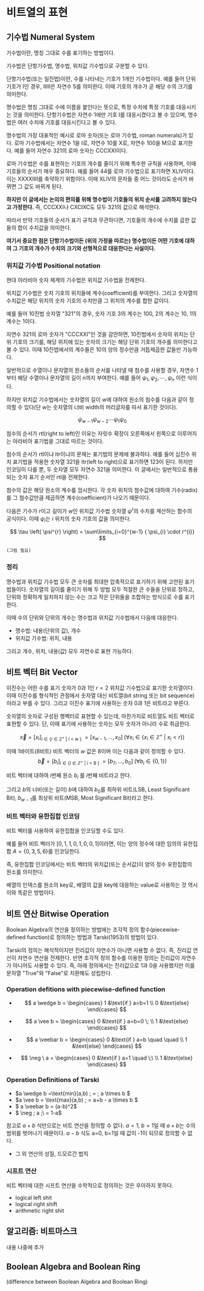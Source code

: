 #   비트열의 표현

##  기수법 Numeral System
기수법이란, 명칭 그대로 수를 표기하는 방법이다.

기수법은 단항기수법, 명수법, 위치값 기수법으로 구분할 수 있다.

단항기수법(또는 일진법)이란, 수를 나타내는 기호가 1개인 기수법이다.
예를 들어 단위 기호가 $\text{I}$인 경우, $\text{IIIII}$은 자연수 5를 의미한다.
이때 기호의 개수가 곧 해당 수의 크기를 의미한다.

명수법은 명칭 그대로 수에 이름을 붙인다는 뜻으로, 특정 수치에 특정 기호를 대응시키는 것을 의미한다.
단항기수법은 자연수 1에만 기호 $\text{I}$를 대응시켰다고 볼 수 있으며, 명수법은 여러 수치에 기호를 대응시킨다고 볼 수 있다.

명수법의 가장 대표적인 예시로 로마 숫자(또는 로마 기수법, roman numerals)가 있다.
로마 기수법에서는 자연수 1을 $\text{I}$로, 자연수 10를 $\text{X}$로, 자연수 100을 $\text{M}$으로 표기한다.
예를 들어 자연수 321의 로마 숫자는 $\text{CCCXXI}$이다.

로마 기수법은 수를 표현하는 기호의 개수를 줄이기 위해 특수한 규칙을 사용하며, 이때 기호들의 순서가 매우 중요하다.
예를 들어 44를 로마 기수법으로 표기하면 $\text{XLIV}$이다.
이는 $\text{XXXXIIII}$를 축약하기 위함이다.
이때 $\text{XLIV}$의 문자들 중 어느 것이라도 순서가 바뀌면 그 값도 바뀌게 된다.

**하지만 이 글에서는 논의의 편의를 위해 명수법이 기호들의 위치 순서를 고려하지 않는다고 가정한다.**
즉, $\text{CCCXXI}$나 $\text{CXCIXC}$도 모두 321의 값으로 해석한다.

따라서 만약 기호들의 순서가 표기 규칙과 무관하다면, 기호들의 개수에 수치를 곱한 값들의 합이 수치값을 의미한다.

**여기서 중요한 점은 단항기수법이든 (위의 가정을 따르는) 명수법이든 어떤 기호에 대하여 그 기호의 개수가 수치의 크기와 선형적으로 대응한다는 사실이다.**

### 위치값 기수법 Positional notation
현대 아라비아 숫자 체계의 기수법은 위치값 기수법을 전제한다.

위치값 기수법은 숫자 기호의 위치들에 계수(coefficient)를 부여한다.
그리고 숫자열의 수치값은 해당 위치의 숫자 기호의 수치만큼 그 위치의 계수를 합한 값이다.

예를 들어 10진법 숫자열 "321"의 경우, 숫자 기호 3의 계수는 100, 2의 계수는 10, 1의 계수는 1이다.

자연수 321의 로마 숫자가 "CCCXXI"인 것을 감안하면, 10진법에서 숫자의 위치는 단위 기호의 크기를, 해당 위치에 있는 숫자의 크기는 해당 단위 기호의 개수를 의미한다고 볼 수 있다.
이때 10진법에서의 계수들은 10의 양의 정수만큼 거듭제곱한 값들만 가능하다.

일반적으로 수열이나 문자열의 원소들의 순서를 나타낼 때 첨수를 사용할 경우, 자연수 1부터 해당 수열이나 문자열의 길이 $n$까지 부여한다.
예를 들어 $\psi_1, \psi_2, \cdots, \psi_n$ 이런 식이다.

하지만 위치값 기수법에서는 숫자열의 길이 $w$에 대하여 원소의 첨수를 다음과 같이 정의할 수 있다(단 $w$는 숫자열의 너비 width의 머리글자를 따서 표기한 것이다).

$$
\psi_{w-1}\psi_{w-2} \cdots \psi_{1}\psi_{0}
$$

첨수의 순서가 rtl(right to left)인 이유는 자릿수 확장이 오른쪽에서 왼쪽으로 이루어지는 아라비아 표기법을 그대로 따르는 것이다.

첨수의 순서가 rtl이냐 ltr이냐의 문제는 표기법의 문제에 불과하다. 예를 들어 십진수 위치 표기법을 적용한 숫자열 $321$을 ltr(left to right)으로 표기하면 $123$이 된다. 하지만 인코딩이 다를 뿐, 두 숫자열 모두 자연수 321을 의미한다. 이 글에서는 일반적으로 통용되는 숫자 표기 순서인 rtl을 전제한다.

첨수의 값은 해당 원소의 계수를 암시한다.
각 숫자 위치의 첨수값에 대하여 기수(radix)를 그 첨수값만큼 제곱하면 계수(coefficient)가 나오기 때문이다.

다음은 기수가 $r$이고 길이가 $w$인 위치값 기수법 숫자열 $\psi^{r}$의 수치를 계산하는 함수의 공식이다.
이때 $\psi_{i}$는 $i$ 위치의 숫자 기호의 값을 의미한다.

$$
\tau \left( \psi^{r} \right) = \sum\limits_{i=0}^{w-1} { \psi_{i} \cdot r^{i}}
$$

    (그림 필요)

### 정리
명수법과 위치값 기수법 모두 큰 숫자를 최대한 압축적으로 표기하기 위해 고안된 표기법들이다.
숫자열의 길이를 줄이기 위해 두 방법 모두 적절한 큰 수들을 단위로 정하고, 단위와 정확하게 일치하지 않는 수는 크고 작은 단위들을 조합하는 방식으로 수를 표기한다.

이때 수의 단위와 단위의 개수는 명수법과 위치값 기수법에서 다음에 대응한다.
*   명수법: 내용(단위의 값), 개수
*   위치값 기수법: 위치, 내용

그리고 개수, 위치, 내용(값) 모두 자연수로 표현 가능하다.


##  비트 벡터 Bit Vector
이진수는 어떤 수를 표기 숫자가 $0$과 $1$인 $r=2$ 위치값 기수법으로 표기한 숫자열이다.
이때 이진수를 형식적인 관점에서 숫자열 대신 비트열(bit string 또는 bit sequence)이라고 부를 수 있다.
그리고 이진수 표기에 사용하는 숫자 $0$과 $1$은 비트라고 부른다.

숫자열의 숫자로 구성된 행벡터로 표현할 수 있는데, 마찬가지로 비트열도 비트 벡터로 표현할 수 있다.
단, 이때 표기에 사용하는 숫자는 모두 숫자가 아니라 수로 취급한다.

$$
\vec{x} = [x_i]_{i \in \{ i \in \mathbb{Z^+} \ | \ i \ < \ w \  \}} \; = [ x_{w-1}, ..., x_0 ] \; \left(  \forall x_i \in \{ x_i \in \mathbb{Z^+} \ | \ x_i < r \} \right)
$$

이때 1바이트(8비트) 비트 벡터의 $w$ 값은 8이며 이는 다음과 같이 정의할 수 있다.
$$
\vec{b} = [b_i]_{i \in \{ i \in \mathbb{Z^+} \ | \ i \ < \ 8 \  \}} \; = [ b_{7}, ..., b_0 ] \; \left(  \forall b_i \in \{ 0, 1 \} \right)
$$

비트 벡터에 대하여 $i$번째 원소 $b_i$ 를 $i$번째 비트라고 한다.

그리고 $b$의 너비(또는 길이) $b$에 대하여 $b_0$를 최하위 비트(LSB, Least Significant Bit), $b_{w-1}$를 최상위 비트(MSB, Most Significant Bit)라고 한다.

### 비트 벡터와 유한집합 인코딩
비트 벡터를 사용하여 유한집합을 인코딩할 수도 있다.

예를 들어 비트 벡터가 $[0,1,1,0,1,0,0,1]$이라면, 이는 양의 정수에 대한 임의의 유한집합 $A= \left\{ 0, 3, 5, 6 \right\}$를 인코딩한다.

즉, 유한집합 인코딩에서는 비트 벡터의 위치값(또는 순서값)이 양의 정수 유한집합의 원소를 의미한다.

배열의 인덱스를 원소의 key로, 배열의 값을 key에 대응하는 value로 사용하는 것 역시 이와 똑같은 방법이다.

##  비트 연산 Bitwise Operation
Boolean Algebra의 연산을 정의하는 방법에는 조각적 정의 함수(piecewise-defined function)로 정의하는 방법과 Tarski(1953)의 방법이 있다.

Tarski의 정의는 해석적이지만 진리값이 자연수가 아니면 사용할 수 없다.
즉, 진리값 연산이 자연수 연산을 전제한다.
반면 조각적 정의 함수를 이용한 정의는 진리값이 자연수가 아니어도 사용할 수 있다.
즉, 아래 정의에서는 진리값으로 $1$과 $0$을 사용했지만 이를 문자열 "True"와 "False"로 치환해도 성립한다.

### Operation defitions with piecewise-defined function

*
   $$
   a \wedge b = \begin{cases}
      1 &\text{if } a=b=1 \\
      0 &\text{else}
   \end{cases} 
   $$

*  
   $$
   a \vee b = \begin{cases}
      0 &\text{if } a=b=0 \; \\
      1 &\text{else}
   \end{cases} 
   $$

*  
   $$
   a \veebar b = \begin{cases}
      0 &\text{if } a=b \quad \quad \\
      1 &\text{else}
   \end{cases} 
   $$
*  
   $$
   \neg \ a = \begin{cases}
      0 &\text{if } a=1 \quad \;\ \\
      1 &\text{else}
   \end{cases} 
   $$

### Operation Definitions of Tarski
*   $a \wedge b =\text{min}(a,b) \;  = \; a \times b $
*   $a \vee b = \text{max}(a,b) \; = a+b - a \times b $
*   $ a \veebar b = (a-b)^2$
*   $ \neg \; a \;\ = 1-a$

참고로 $a+b$ 식만으로는 비트 연산을 정의할 수 없다. $a=1, \; b=1$일 때 $a+b$는 수의 범위를 벗어나기 때문이다.
$a-b$ 식도 a=0, b=1일 때 값이 -1이 되므로 정의할 수 없다.

+  그 외 연산의 성질, 드모르간 법칙

### 시프트 연산
비트 벡터에 대한 시프트 연산을 수학적으로 정의하는 것은 우아하지 못하다.

*   logical left shit
*   logical right shift
*   arithmetic right shit

##  알고리즘: 비트마스크
내용 나중에 추가

##  Boolean Algebra and Boolean Ring
(difference between Boolean Algebra and Boolean Ring)